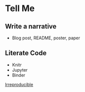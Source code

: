 # Tell Me

## Write a narrative
*  Blog post, README, poster, paper

## Literate Code
* Knitr
* Jupyter
* Binder

[Irreproducible](/irreproducible.md)
